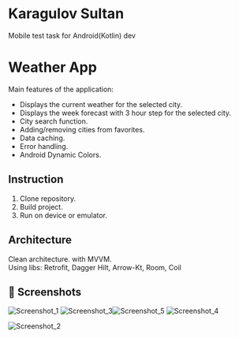 
# Karagulov Sultan
Mobile test task for Android(Kotlin) dev

# Weather App
Main features of the application:
* Displays the current weather for the selected city.
* Displays the week forecast with 3 hour step for the selected city.
* City search function.
* Adding/removing cities from favorites.
* Data caching.
* Error handling.
* Android Dynamic Colors.

## Instruction
1. Clone repository.
2. Build project.
3. Run on device or emulator.

## Architecture
Clean architecture. with MVVM. <br/>
Using libs: Retrofit, Dagger Hilt, Arrow-Kt, Room, Coil


## :camera_flash: Screenshots
<!-- You can add more screenshots here if you like -->
![Screenshot_1](https://github.com/karagulov23/WeatherApp/assets/62842649/bb0d8a16-9132-4540-b46c-70184a4da2dd)
![Screenshot_3](https://github.com/karagulov23/WeatherApp/assets/62842649/68aa849a-dfa9-4598-b9b4-9a57dc84d0a8)![Screenshot_5](https://github.com/karagulov23/WeatherApp/assets/62842649/cd332145-ef26-4274-9984-ed7c64abb342)
![Screenshot_4](https://github.com/karagulov23/WeatherApp/assets/62842649/6910c6f8-a8b0-4c07-8b14-d78c83769e9a)

![Screenshot_2](https://github.com/karagulov23/WeatherApp/assets/62842649/b12182d5-e27c-491a-a558-7922f873d001)



